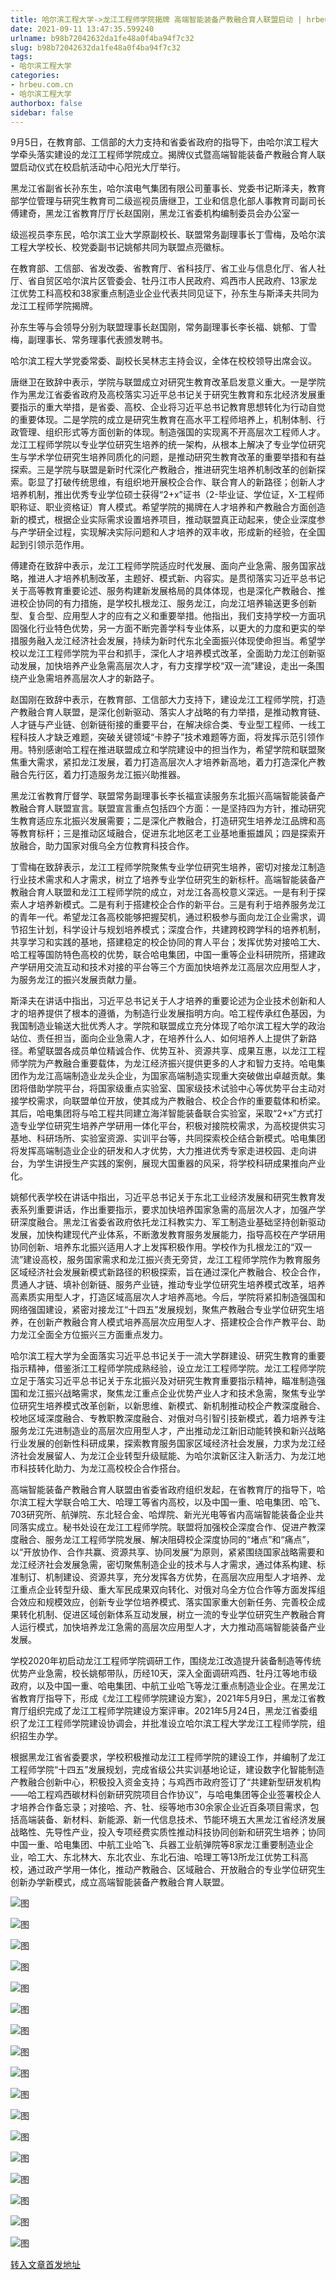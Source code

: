 ```yaml
---
title: 哈尔滨工程大学->龙江工程师学院揭牌 高端智能装备产教融合育人联盟启动 | hrbeu.com.cn
date: 2021-09-11 13:47:35.599240
urlname: b98b72042632da1fe48a0f4ba94f7c32
slug: b98b72042632da1fe48a0f4ba94f7c32
tags: 
- 哈尔滨工程大学
categories:
- hrbeu.com.cn
- 哈尔滨工程大学
authorbox: false
sidebar: false
---
```

9月5日，在教育部、工信部的大力支持和省委省政府的指导下，由哈尔滨工程大学牵头落实建设的龙江工程师学院成立。揭牌仪式暨高端智能装备产教融合育人联盟启动仪式在校启航活动中心阳光大厅举行。 

黑龙江省副省长孙东生，哈尔滨电气集团有限公司董事长、党委书记斯泽夫，教育部学位管理与研究生教育司二级巡视员唐继卫，工业和信息化部人事教育司副司长傅建奇，黑龙江省教育厅厅长赵国刚，黑龙江省委机构编制委员会办公室一
<!--more-->
级巡视员李东民，哈尔滨工业大学原副校长、联盟常务副理事长丁雪梅，及哈尔滨工程大学校长、校党委副书记姚郁共同为联盟点亮徽标。 

在教育部、工信部、省发改委、省教育厅、省科技厅、省工业与信息化厅、省人社厅、省自贸区哈尔滨片区管委会、牡丹江市人民政府、鸡西市人民政府、13家龙江优势工科高校和38家重点制造业企业代表共同见证下，孙东生与斯泽夫共同为龙江工程师学院揭牌。 

孙东生等与会领导分别为联盟理事长赵国刚，常务副理事长李长福、姚郁、丁雪梅，副理事长、常务理事代表颁发聘书。 

哈尔滨工程大学党委常委、副校长吴林志主持会议，全体在校校领导出席会议。 

唐继卫在致辞中表示，学院与联盟成立对研究生教育改革启发意义重大。一是学院作为黑龙江省委省政府及高校落实习近平总书记关于研究生教育和东北经济发展重要指示的重大举措，是省委、高校、企业将习近平总书记教育思想转化为行动自觉的重要体现。二是学院的成立是研究生教育在高水平工程师培养上，机制体制、行政管理、组织形式等方面创新的体现。制造强国的实现离不开高层次工程师人才。龙江工程师学院以专业学位研究生培养的统一架构，从根本上解决了专业学位研究生与学术学位研究生培养同质化的问题，是推动研究生教育改革的重要举措和有益探索。三是学院与联盟是新时代深化产教融合，推进研究生培养机制改革的创新探索。彰显了打破传统思维，有组织地开展校企合作、联合育人的新路径；创新人才培养机制，推出优秀专业学位硕士获得“2+x”证书（2-毕业证、学位证，X-工程师职称证、职业资格证）育人模式。希望学院的揭牌在人才培养和产教融合方面创造新的模式，根据企业实际需求设置培养项目，推动联盟真正动起来，使企业深度参与产学研全过程，实现解决实际问题和人才培养的双丰收，形成新的经验，在全国起到引领示范作用。 

傅建奇在致辞中表示，龙江工程师学院适应时代发展、面向产业急需、服务国家战略，推进人才培养机制改革，主题好、模式新、内容实。是贯彻落实习近平总书记关于高等教育重要论述、服务构建新发展格局的具体体现，也是深化产教融合、推进校企协同的有力措施，是学校扎根龙江、服务龙江，向龙江培养输送更多创新型、复合型、应用型人才的应有之义和重要举措。他指出，我们支持学校一方面巩固强化行业特色优势，另一方面不断完善学科专业体系，以更大的力度和更实的举措服务融入龙江经济社会发展，持续为新时代东北全面振兴体现使命担当。希望学校以龙江工程师学院为平台和抓手，深化人才培养模式改革，全面助力龙江创新驱动发展，加快培养产业急需高层次人才，有力支撑学校“双一流”建设，走出一条围绕产业急需培养高层次人才的新路子。 

赵国刚在致辞中表示，在教育部、工信部大力支持下，建设龙江工程师学院，打造产教融合育人联盟，是深化创新驱动、落实人才战略的有力举措，是推动教育链、人才链与产业链、创新链衔接的重要平台，在解决综合类、专业型工程师、一线工程科技人才缺乏难题，突破关键领域“卡脖子”技术难题等方面，将发挥示范引领作用。特别感谢哈工程在推进联盟成立和学院建设中的担当作为，希望学院和联盟聚焦重大需求，紧扣龙江发展，着力打造高层次人才培养新高地，着力打造深化产教融合先行区，着力打造服务龙江振兴助推器。 

黑龙江省教育厅督学、联盟常务副理事长李长福宣读服务东北振兴高端智能装备产教融合育人联盟宣言。联盟宣言重点包括四个方面：一是坚持四为方针，推动研究生教育适应东北振兴发展需要；二是深化产教融合，打造研究生培养龙江品牌和高等教育标杆；三是推动区域融合，促进东北地区老工业基地重振雄风；四是探索开放融合，助力国家对俄乌全方位教育科技合作。 

丁雪梅在致辞表示，龙江工程师学院聚焦专业学位研究生培养，密切对接龙江制造行业技术需求和人才需求，树立了培养专业学位研究生的新标杆。高端智能装备产教融合育人联盟和龙江工程师学院的成立，对龙江各高校意义深远。一是有利于探索人才培养新模式。二是有利于搭建校企合作的新平台。三是有利于培养服务龙江的青年一代。希望龙江各高校能够把握契机，通过积极参与面向龙江企业需求，调节招生计划，科学设计与规划培养模式；深度合作，共建跨校跨学科的培养机制，共享学习和实践的基地，搭建稳定的校企协同的育人平台；发挥优势对接哈工大、哈工程等国防特色高校的优势，联合哈电集团，中国一重等企业科研院所，搭建政产学研用交流互动和技术对接的平台等三个方面加快培养龙江高层次应用型人才，为服务龙江的振兴发展贡献力量。 

斯泽夫在讲话中指出，习近平总书记关于人才培养的重要论述为企业技术创新和人才的培养提供了根本的遵循，为制造行业发展指明方向。哈工程传承红色基因，为我国制造业输送大批优秀人才。学院和联盟成立充分体现了哈尔滨工程大学的政治站位、责任担当，面向企业急需人才，在培养什么人、如何培养人上提供了新路径。希望联盟各成员单位精诚合作、优势互补、资源共享、成果互惠，以龙江工程师学院为产教融合重要载体，为龙江经济振兴提供更多的人才和智力支持。哈电集团作为龙江高端制造业龙头企业，为国家高端制造实现重大突破做出卓越贡献。集团将借助学院平台，将国家级重点实验室、国家级技术试验中心等优势平台主动对接学校需求，向联盟单位开放，使其成为产教融合、校企合作的重要载体和桥梁。其后，哈电集团将与哈工程共同建立海洋智能装备联合实验室，采取“2+x”方式打造专业学位研究生培养产学研用一体化平台，积极对接院校需求，为高校提供实习基地、科研场所、实验室资源、实训平台等，共同探索校企结合新模式。哈电集团将发挥高端制造业企业的研发和人才优势，大力推进优秀专家走进校园、走向讲台，为学生讲授生产实践的案例，展现大国重器的风采，将学校科研成果推向产业化。 

姚郁代表学校在讲话中指出，习近平总书记关于东北工业经济发展和研究生教育发表系列重要讲话，作出重要指示，要求加快培养国家急需的高层次人才，加强产学研深度融合。黑龙江省委省政府依托龙江科教实力、军工制造业基础坚持创新驱动发展，加快构建现代产业体系，不断激发教育服务发展能力，指导高校在产学研用协同创新、培养东北振兴适用人才上发挥积极作用。学校作为扎根龙江的“双一流”建设高校，服务国家需求和龙江振兴责无旁贷，龙江工程师学院作为教育服务区域经济社会发展新模式新路径的积极探索，旨在通过深化产教融合、校企合作，贯通人才链、填补创新链、服务产业链，推动专业学位研究生培养模式改革，培养高素质实用型人才，打造区域高层次人才培养高地。今后，学院将紧扣制造强国和网络强国建设，紧密对接龙江“十四五”发展规划，聚焦产教融合专业学位研究生培养，在创新产教融合育人模式培养高层次应用型人才、搭建校企合作产教平台、助力龙江全面全方位振兴三方面重点发力。 

哈尔滨工程大学为全面落实习近平总书记关于一流大学群建设、研究生教育的重要指示精神，借鉴浙江工程师学院成熟经验，设立龙江工程师学院。龙江工程师学院立足于落实习近平总书记关于东北振兴及对研究生教育重要指示精神，瞄准制造强国和龙江振兴战略需求，聚焦龙江重点企业优势产业人才和技术急需，聚焦专业学位研究生培养模式改革创新，以新思维、新模式、新机制推动校企产教深度融合、校地区域深度融合、专教职教深度融合、对俄对乌引智引技新模式，着力培养专注服务龙江先进制造业的高层次应用型人才，产出推动龙江新旧动能转换和新兴战略行业发展的创新性科研成果，探索教育服务国家区域经济社会发展，力求为龙江经济社会发展留人、为龙江企业转型升级赋能、为哈尔滨新区注入新活力、为龙江地市科技转化助力、为龙江高校校企合作搭台。 

高端智能装备产教融合育人联盟由省委省政府组织发起，在省教育厅的指导下，哈尔滨工程大学联合哈工大、哈理工等省内高校，以及中国一重、哈电集团、哈飞、703研究所、航弹院、东北轻合金、哈焊院、新光光电等省内高端智能装备企业共同落实成立。秘书处设在龙江工程师学院。联盟将加强校企深度合作、促进产教深度融合、服务龙江工程师学院发展、解决阻碍校企深度协同的“堵点”和“痛点”，以“开放协作、合作共赢、资源共享、协同发展”为原则，紧紧围绕国家战略需要和龙江经济社会发展急需，密切聚焦制造企业的技术与人才需求，通过体系构建、标准制订、机制建设、资源共享，充分发挥各方优势，在高层次应用型人才培养、龙江重点企业转型升级、重大军民成果双向转化、对俄对乌全方位合作等方面发挥组合效应和规模效应，创新专业学位培养模式、落实国家重大创新任务、完善校企成果转化机制、促进区域创新体系互动发展，树立一流的专业学位研究生产教融合育人运行模式，加快培养龙江急需的高层次应用型人才，大力推动高端智能装备产业发展。 

学校2020年初启动龙江工程师学院调研工作，围绕龙江改造提升装备制造等传统优势产业急需，校长姚郁带队，历经10天，深入全面调研鸡西、牡丹江等地市级政府，以及中国一重、哈电集团、中航工业哈飞等龙江重点制造业企业。在黑龙江省教育厅指导下，形成《龙江工程师学院建设方案》，2021年5月9日，黑龙江省教育厅组织完成了龙江工程师学院建设方案评审。2021年5月24日，黑龙江省委组织了龙江工程师学院建设协调会，并批准设立哈尔滨工程大学龙江工程师学院，组织招生办学。 

根据黑龙江省省委要求，学校积极推动龙江工程师学院的建设工作，并编制了龙江工程师学院“十四五”发展规划，完成省级公共实训基地论证，建设数字化智能制造产教融合创新中心，积极投入资金支持；与鸡西市政府签订了“共建新型研发机构——哈工程鸡西碳材料创新研究院项目合作协议”，与哈电集团等企业签署校企人才培养合作备忘录；对接哈、齐、牡、绥等地市30余家企业近百条项目需求，包括高端装备、新材料、新能源、新一代信息技术、节能环境五大黑龙江省经济发展战略性、先导性产业，投入专项经费实质性推动科技协同创新和研究生培养；协同中国一重、哈电集团、中航工业哈飞、兵器工业航弹院等8家龙江重要制造业企业，哈工大、东北林大、东北农业、东北石油、哈理工等13所龙江优势工科高校，通过政产学用一体化，推动产教融合、区域融合、开放融合的专业学位研究生创新办学新模式，成立高端智能装备产教融合育人联盟。

![图](http://gongxue.cn/__local/9/FF/DE/9F6E7CB4D95D9D91CEC9B948109_4A70AD38_2BAFA.jpg)

![图](http://gongxue.cn/__local/D/0B/D1/5F16EF3FB2EE439DA29FF0B81A4_1A2F248C_B902.jpg)

![图](http://gongxue.cn/__local/B/2D/CF/8496D0DAF82A5F5A7E5192406AC_5F40CD60_B143.jpg)

![图](http://gongxue.cn/__local/6/B4/E4/1FBCFBBCC41E49856A4DFD9EE47_5F8DB71B_ABC2.jpg)

![图](http://gongxue.cn/__local/4/75/F7/6A9381704058C94867E38FC0083_B812A148_1517F.jpg)

![图](http://gongxue.cn/__local/F/6D/A8/D7CD4A1A1C219C3085249D41578_129BC84C_153C2.jpg)

![图](http://gongxue.cn/__local/5/72/31/7C563AC37D7608E570E98AFB681_795761A8_15EE0.jpg)

![图](http://gongxue.cn/__local/B/67/7A/60B9BD7EABACFEAAEF1B58CA22D_B828D387_17C03.jpg)

![图](http://gongxue.cn/__local/4/E1/07/0961DBDBF7F56B04AE1E1745471_8F2E6F19_17124.jpg)

![图](http://gongxue.cn/__local/5/1E/9F/2FB4FC309526FF780861DF0785C_C5E2759E_2C8DC.jpg)

![图](http://gongxue.cn/__local/C/E4/1C/D27A735DA35D52AE57097E432C7_E2E7EB91_2C15B.jpg)

![图](http://gongxue.cn/__local/2/B7/3B/707C680F9BA28727AE07376F884_320757C4_28208.jpg)

![图](http://gongxue.cn/__local/B/92/76/2E29BBB5514EDE22957B102CF6C_F0B4B321_2978E.jpg)

![图](http://gongxue.cn/__local/8/2F/C6/04BED451F71127E82E58F63618B_0F9923A4_2422A.jpg)

![图](http://gongxue.cn/__local/0/40/07/625EF72D25980D36DF53F7C6AB2_13AF037F_23416.jpg)

![图](http://gongxue.cn/__local/C/64/7F/67A7BD8A269B23DDBCC6FB2218C_F74918F0_2449E.jpg)

![图](http://gongxue.cn/__local/8/5D/A6/22BC459E7591638BC6B574B2D49_F30A34C3_2AC20.jpg)

[转入文章首发地址](http://gongxue.cn/info/1141/67642.htm)